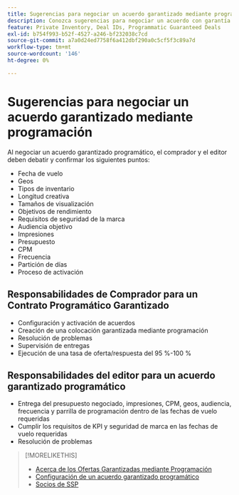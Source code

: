 ```yaml
---
title: Sugerencias para negociar un acuerdo garantizado mediante programación
description: Conozca sugerencias para negociar un acuerdo con garantía programática (PG) y listas de las responsabilidades del comprador y del editor.
feature: Private Inventory, Deal IDs, Programmatic Guaranteed Deals
exl-id: b754f993-b52f-4527-a246-bf232038c7cd
source-git-commit: a7a0d24ed7758f6a412dbf290a0c5cf5f3c89a7d
workflow-type: tm+mt
source-wordcount: '146'
ht-degree: 0%

---
```


# Sugerencias para negociar un acuerdo garantizado mediante programación

Al negociar un acuerdo garantizado programático, el comprador y el editor deben debatir y confirmar los siguientes puntos:

* Fecha de vuelo
* Geos
* Tipos de inventario
* Longitud creativa
* Tamaños de visualización
* Objetivos de rendimiento
* Requisitos de seguridad de la marca
* Audiencia objetivo
* Impresiones
* Presupuesto
* CPM
* Frecuencia
* Partición de días
* Proceso de activación

## Responsabilidades de Comprador para un Contrato Programático Garantizado

* Configuración y activación de acuerdos
* Creación de una colocación garantizada mediante programación
* Resolución de problemas
* Supervisión de entregas
* Ejecución de una tasa de oferta/respuesta del 95 %-100 %

## Responsabilidades del editor para un acuerdo garantizado programático

* Entrega del presupuesto negociado, impresiones, CPM, geos, audiencia, frecuencia y parrilla de programación dentro de las fechas de vuelo requeridas
* Cumplir los requisitos de KPI y seguridad de marca en las fechas de vuelo requeridas
* Resolución de problemas

>[!MORELIKETHIS]
>
>* [Acerca de los Ofertas Garantizadas mediante Programación](programmatic-guaranteed-about.md)
>* [Configuración de un acuerdo garantizado programático](programmatic-guaranteed-set-up.md)
>* [Socios de SSP](ssp-partners.md)

